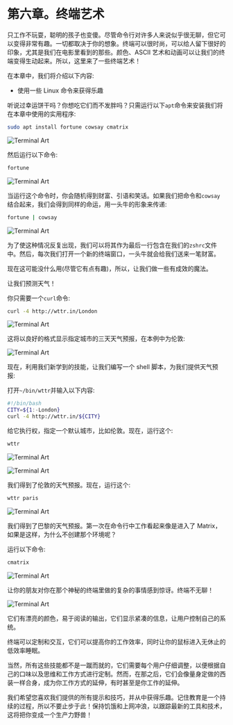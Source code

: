 # 第六章。终端艺术

只工作不玩耍，聪明的孩子也变傻。尽管命令行对许多人来说似乎很无聊，但它可以变得非常有趣。一切都取决于你的想象。终端可以很时尚，可以给人留下很好的印象，尤其是我们在电影里看到的那些。颜色、ASCII 艺术和动画可以让我们的终端变得生动起来。所以，这里来了一些终端艺术！

在本章中，我们将介绍以下内容:

*   使用一些 Linux 命令来获得乐趣

听说过幸运饼干吗？你想吃它们而不发胖吗？只需运行以下`apt`命令来安装我们将在本章中使用的实用程序:

```sh
sudo apt install fortune cowsay cmatrix

```

![Terminal Art](img/image_06_001.jpg)

然后运行以下命令:

```sh
fortune

```

![Terminal Art](img/image_06_002.jpg)

当运行这个命令时，你会随机得到财富、引语和笑话。如果我们把命令和`cowsay`结合起来，我们会得到同样的命运，用一头牛的形象来传递:

```sh
fortune | cowsay

```

![Terminal Art](img/image_06_003.jpg)

为了使这种情况反复出现，我们可以将其作为最后一行包含在我们的`zshrc`文件中。然后，每次我们打开一个新的终端窗口，一头牛就会给我们送来一笔财富。

现在这可能没什么用(尽管它有点有趣)，所以，让我们做一些有成效的魔法。

让我们预测天气！

你只需要一个`curl`命令:

```sh
curl -4 http://wttr.in/London

```

![Terminal Art](img/image_06_004.jpg)

这将以良好的格式显示指定城市的三天天气预报，在本例中为伦敦:

![Terminal Art](img/image_06_005.jpg)

现在，利用我们新学到的技能，让我们编写一个 shell 脚本，为我们提供天气预报:

打开`~/bin/wttr`并输入以下内容:

```sh
#!/bin/bash
CITY=${1:-London}
curl -4 http://wttr.in/${CITY}

```

给它执行权，指定一个默认城市，比如伦敦。现在，运行这个:

```sh
wttr

```

![Terminal Art](img/image_06_006.jpg)

![Terminal Art](img/image_06_007.jpg)

我们得到了伦敦的天气预报。现在，运行这个:

```sh
wttr paris

```

![Terminal Art](img/image_06_008.jpg)

我们得到了巴黎的天气预报。第一次在命令行中工作看起来像是进入了 Matrix，如果是这样，为什么不创建那个环境呢？

运行以下命令:

```sh
cmatrix

```

![Terminal Art](img/image_06_009.jpg)

让你的朋友对你在那个神秘的终端里做的复杂的事情感到惊讶。终端不无聊！

![Terminal Art](img/image_06_010.jpg)

它们有漂亮的颜色，易于阅读的输出，它们显示紧凑的信息，让用户控制自己的系统。

终端可以定制和交互，它们可以提高你的工作效率，同时让你的鼠标进入无休止的低效率睡眠。

当然，所有这些技能都不是一蹴而就的，它们需要每个用户仔细调整，以便根据自己的口味以及思维和工作方式进行定制。然而，在那之后，它们会像量身定做的西装一样合身，成为你工作方式的延伸，有时甚至是你工作的延伸。

我们希望您喜欢我们提供的所有提示和技巧，并从中获得乐趣。记住教育是一个持续的过程，所以不要止步于此！保持饥饿和上网冲浪，以跟踪最新的工具和技术，这将把你变成一个生产力野兽！